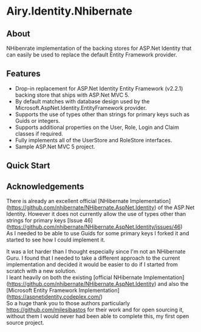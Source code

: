 # Airy.Identity.Nhibernate

## About ##
NHibenrate implementation of the backing stores for ASP.Net Identity that can easily be used to replace the default Entity Framework provider.

## Features ##
* Drop-in replacement for ASP.Net Identity Entity Framework (v2.2.1) backing store that ships with ASP.Net MVC 5.
* By default matches with database design used by the Microsoft.AspNet.Identity.EntityFramework provider.
* Supports the use of types other than strings for primary keys such as Guids or integers.
* Supports additional properties on the User, Role, Login and Claim classes if required.
* Fully implements all of the UserStore and RoleStore interfaces.
* Sample ASP.Net MVC 5 project.

## Quick Start ##

## Acknowledgements ##
There is already an excellent official [NHibernate Implementation] (https://github.com/nhibernate/NHibernate.AspNet.Identity) of the ASP.Net Identity.
However it does not currently allow the use of types other than strings for primary keys [Issue 46] (https://github.com/nhibernate/NHibernate.AspNet.Identity/issues/46)  
As I needed to be able to use Guids for some primary keys I forked it and started to see how I could implement it.

It was a lot harder than I thought especially since I'm not an NHibernate Guru.  I found that I needed to take a different approach to the current implementation and decided it would be easier to do if I started from scratch with a new solution.  
I leant heavily on both the existing [official NHibernate Implementation] (https://github.com/nhibernate/NHibernate.AspNet.Identity) and also the [Microsoft Entity Framework Implementation] (https://aspnetidentity.codeplex.com/)  
So a huge thank you to those authors particularly https://github.com/milesibastos for their work and for open sourcing it, without them I would never had been able to complete this, my first open source project.
